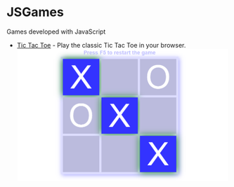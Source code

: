 # JSGames
Games developed with JavaScript
- [Tic Tac Toe](tic-tac-toe "Source folder") - Play the classic Tic Tac Toe in your browser.
![Tic Tac Toe image](img/tic-tac-toe.png "Game")
